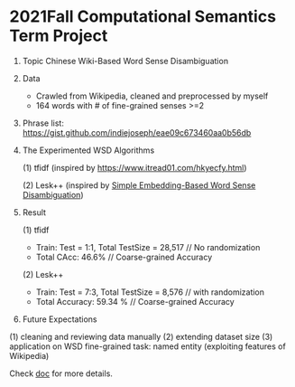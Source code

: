 # 2021Fall Computational Semantics Term Project
1. Topic
    Chinese Wiki-Based Word Sense Disambiguation 
    
3. Data
   * Crawled from Wikipedia, cleaned and preprocessed by myself
   * 164 words with # of fine-grained senses >=2 
4. Phrase list: https://gist.github.com/indiejoseph/eae09c673460aa0b56db
5. The Experimented WSD Algorithms

   (1) tfidf (inspired by https://www.itread01.com/hkyecfy.html)

   (2) Lesk++ (inspired by [Simple Embedding-Based
Word Sense Disambiguation](https://aclanthology.org/2018.gwc-1.30/)) 

5. Result 

   (1) tfidf
    * Train: Test = 1:1, Total TestSize = 28,517 // No randomization
    *  Total CAcc: 46.6% // Coarse-grained Accuracy

   (2) Lesk++ 
    * Train: Test = 7:3, Total TestSize = 8,576 // with randomization
    * Total Accuracy: 59.34 %  // Coarse-grained Accuracy

6. Future Expectations

  (1) cleaning and reviewing data manually 
  (2) extending dataset size 
  (3) application on WSD fine-grained task: named entity (exploiting features of Wikipedia) 

Check [doc](doc) for more details.
